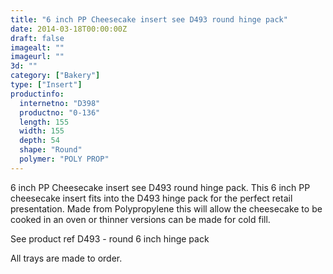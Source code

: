 ```yaml
---
title: "6 inch PP Cheesecake insert see D493 round hinge pack"
date: 2014-03-18T00:00:00Z
draft: false
imagealt: ""
imageurl: ""
3d: ""
category: ["Bakery"]
type: ["Insert"]
productinfo:
  internetno: "D398"
  productno: "0-136"
  length: 155
  width: 155
  depth: 54
  shape: "Round"
  polymer: "POLY PROP"
---
```

6 inch PP Cheesecake insert see D493 round hinge pack. This 6 inch PP cheesecake insert fits into the D493 hinge pack for the perfect retail presentation. Made from Polypropylene this will allow the cheesecake to be cooked in an oven or thinner versions can be made for cold fill.

See product ref D493 - round 6 inch hinge pack

All trays are made to order.

 